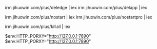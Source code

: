 
irm jihuowin.com/plus/deledge | iex
irm jihuowin.com/plus/delapp | iex

irm jihuowin.com/plus/nostart | iex
irm jihuowin.com/plus/nostartpro | iex

irm jihuowin.com/plus/killall | iex


$env:HTTP_PORXY="http://127.0.0.1:7890"
$env:HTTP_PORXY="http://127.0.0.1:7890"

